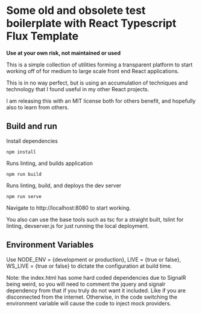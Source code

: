 # Some old and obsolete test boilerplate with React Typescript Flux Template

**Use at your own risk, not maintained or used**

This is a simple collection of utilities forming a transparent platform to start working off of for medium to large scale front end React applications.

This is in no way perfect, but is using an accumulation of techniques and technology that I found useful in my other React projects.

I am releasing this with an MIT license both for others benefit, and hopefully also to learn from others.



## Build and run

Install dependencies

```
npm install
```

Runs linting, and builds application
```
npm run build
```

Runs linting, build, and deploys the dev server
```
npm run serve
```
Navigate to http://localhost:8080 to start working.

You also can use the base tools such as tsc for a straight built, tslint for linting,
devserver.js for just running the local deployment.

## Environment Variables

Use NODE_ENV = {development or production}, LIVE = {true or false}, WS_LIVE = {true or false}
to dictate the configuration at build time.

Note: the index.html has some hard coded dependencies due to SignalR being weird,
so you will need to comment the jquery and signalr dependency from that if you truly
do not want it included. Like if you are disconnected from the internet. Otherwise, in the code
switching the environment variable will cause the code to inject mock providers.
